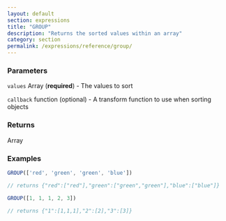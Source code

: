 ```yaml
---
layout: default
section: expressions
title: "GROUP"
description: "Returns the sorted values within an array"
category: section
permalink: /expressions/reference/group/
---
```


### Parameters

`values` Array (__required__) - The values to sort

`callback` function (optional) - A transform function to use when sorting objects

### Returns

Array

### Examples

```js
GROUP(['red', 'green', 'green', 'blue'])

// returns {"red":["red"],"green":["green","green"],"blue":["blue"]}
```


```js
GROUP([1, 1, 1, 2, 3])

// returns {"1":[1,1,1],"2":[2],"3":[3]}
```
